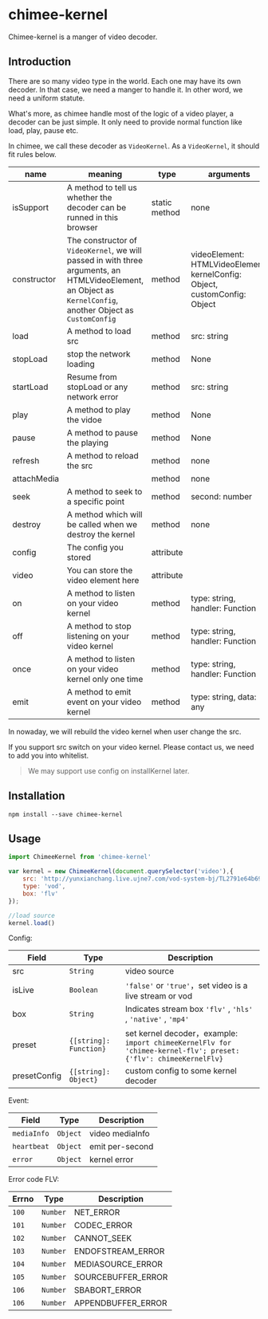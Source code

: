 # chimee-kernel

Chimee-kernel is a manger of video decoder.

## Introduction

There are so many video type in the world. Each one may have its own decoder. In that case, we need a manger to handle it. In other word, we need a uniform statute.

What's more, as chimee handle most of the logic of a video player, a decoder can be just simple. It only need to provide normal function like load, play, pause etc.

In chimee, we call these decoder as `VideoKernel`. As a `VideoKernel`, it should fit rules below.

| name        | meaning                                  | type          | arguments                                | note                   |
| ----------- | ---------------------------------------- | ------------- | ---------------------------------------- | ---------------------- |
| isSupport   | A method to tell us whether the decoder can be runned in this browser | static method | none                                     | Must be a staic method |
| constructor | The constructor of `VideoKernel`, we will passed in with three arguments, an HTMLVideoElement, an Object as `KernelConfig`, another Object as `CustomConfig` | method        | videoElement: HTMLVideoElement, kernelConfig: Object, customConfig: Object |                        |
| load        | A method to load src                     | method        | src: string                              |                        |
| stopLoad    | stop the network loading                 | method        | None                                     |                        |
| startLoad   | Resume from stopLoad or any network error | method        | src: string                              |                        |
| play        | A method to play the vidoe               | method        | None                                     |                        |
| pause       | A method to pause the playing            | method        | None                                     |                        |
| refresh     | A method to reload the src               | method        | none                                     |                        |
| attachMedia |                                          | method        | none                                     |                        |
| seek        | A method to seek to a specific point     | method        | second: number                           |                        |
| destroy     | A method which will be called when we destroy the kernel | method        | none                                     |                        |
| config      | The config you stored                    | attribute     |                                          |                        |
| video       | You can store the video element here     | attribute     |                                          |                        |
| on          | A method to listen on your video kernel  | method        | type: string, handler: Function          |                        |
| off         | A method to stop listening on your video kernel | method        | type: string, handler: Function          |                        |
| once        | A method to listen on your video kernel only one time | method        | type: string, handler: Function          |                        |
| emit        | A method to emit event on your video kernel | method        | type: string, data: any                  |                        |

In nowaday, we will rebuild the video kernel when user change the src.

If you support src switch on your video kernel. Please contact us, we need to add you into whitelist.

> We may support use config on installKernel later.

## Installation

```
npm install --save chimee-kernel
```
## Usage
```javascript
import ChimeeKernel from 'chimee-kernel'

var kernel = new ChimeeKernel(document.querySelector('video'),{
    src: 'http://yunxianchang.live.ujne7.com/vod-system-bj/TL2791e64b69ea0bea234c284c694986aa.flv',
    type: 'vod',
    box: 'flv'
});

//load source
kernel.load()
```

Config:

| Field        | Type                   | Description                              |
| ------------ | ---------------------- | ---------------------------------------- |
| src          | `String`               | video source                             |
| isLive       | `Boolean`              | `'false'` or `'true'`，set video is a live stream or vod |
| box          | `String`               | Indicates stream box `'flv'` , `'hls'` , `'native'` , `'mp4'` |
| preset       | `{[string]: Function}` | set kernel decoder，example: `import chimeeKernelFlv for 'chimee-kernel-flv'; preset:{'flv': chimeeKernelFlv}` |
| presetConfig | `{[string]: Object}`   | custom config to some kernel decoder     |

Event:

| Field       | Type     | Description      |
| ----------- | -------- | ---------------- |
| `mediaInfo` | `Object` | video  mediaInfo |
| `heartbeat` | `Object` | emit per-second  |
| `error`     | `Object` | kernel error     |

Error code FLV:

| Errno | Type     | Description        |
| ----- | -------- | ------------------ |
| `100` | `Number` | NET_ERROR          |
| `101` | `Number` | CODEC_ERROR        |
| `102` | `Number` | CANNOT_SEEK        |
| `103` | `Number` | ENDOFSTREAM_ERROR  |
| `104` | `Number` | MEDIASOURCE_ERROR  |
| `105` | `Number` | SOURCEBUFFER_ERROR |
| `106` | `Number` | SBABORT_ERROR      |
| `106` | `Number` | APPENDBUFFER_ERROR |
